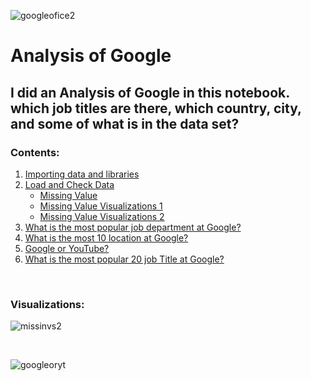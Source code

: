 ![googleofice2](https://user-images.githubusercontent.com/29547973/91604695-cf81ed00-e977-11ea-9e13-fc3a1c2dc36f.jpg)

# Analysis of Google
## I did an Analysis of Google in this notebook. which job titles are there, which country, city, and some of what is in the data set?
### **Contents:**
1. [Importing data and libraries](#1) 
1. [Load and Check Data](#2) 
   * [Missing Value](#7)
   * [Missing Value Visualizations 1](#8)
   * [Missing Value Visualizations 2](#9)
1. [What is the most popular job department at Google?](#3)
1. [What is the most 10 location at Google?](#4)
1. [Google or YouTube?](#5)
1. [What is the most popular 20 job Title at Google?](#6)

</br>

### **Visualizations:**

![missinvs2](https://user-images.githubusercontent.com/29547973/91605043-7b2b3d00-e978-11ea-8c0e-c8f629139696.png)

</br>

![googleoryt](https://user-images.githubusercontent.com/29547973/91605233-ccd3c780-e978-11ea-9c48-2b549f8bfb1d.png)
